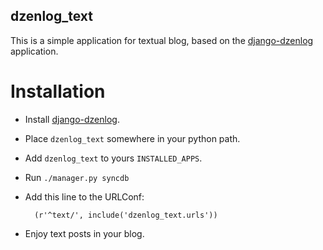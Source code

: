 dzenlog_text
------------

This is a simple application for textual blog, based on the
[django-dzenlog][] application.

Installation
============

* Install [django-dzenlog][].
* Place `dzenlog_text` somewhere in your python path.
* Add `dzenlog_text` to yours `INSTALLED_APPS`.
* Run `./manager.py syncdb`
* Add this line to the URLConf:

        (r'^text/', include('dzenlog_text.urls'))

* Enjoy text posts in your blog.

[django-dzenlog]: http://github.com/svetlyak40wt/django-dzenlog
